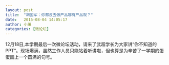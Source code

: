 ```yaml
---
layout: post
title:  "胡国军：你都没去做产品哪有产品观？"
date:   2015-08-04 14:05:17
author:	小编
categories: [微论坛]
---
```


12月18日,本学期最后一次微论坛活动，请来了武超学长为大家讲“你不知道的PPT”。现场爆满，虽然工作人员只能站着听讲啦，但也算是为辛苦了一学期的蛋蛋画上一个圆满的句号。

